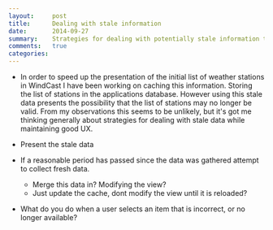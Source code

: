 ```yaml
---
layout:     post
title:      Dealing with stale information
date:       2014-09-27
summary:    Strategies for dealing with potentially stale information that you need to present to a user
comments:   true
categories:
---
```


* In order to speed up the presentation of the initial list of weather stations
in WindCast I have been working on caching this information. Storing the list of
stations in the applications database. However using this stale data presents
the possibility that the list of stations may no longer be valid. From my
observations this seems to be unlikely, but it's got me thinking generally about
strategies for dealing with stale data while maintaining good UX.

* Present the stale data
* If a reasonable period has passed since the data was gathered attempt to
  collect fresh data.
  * Merge this data in? Modifying the view?
  * Just update the cache, dont modify the view until it is reloaded?

* What do you do when a user selects an item that is incorrect, or no longer
  available?

